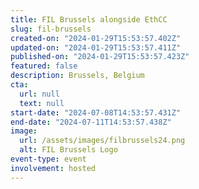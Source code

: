```yaml
---
title: FIL Brussels alongside EthCC
slug: fil-brussels
created-on: "2024-01-29T15:53:57.402Z"
updated-on: "2024-01-29T15:53:57.411Z"
published-on: "2024-01-29T15:53:57.423Z"
featured: false
description: Brussels, Belgium
cta:
  url: null
  text: null
start-date: "2024-07-08T14:53:57.431Z"
end-date: "2024-07-11T14:53:57.438Z"
image:
  url: /assets/images/filbrussels24.png
  alt: FIL Brussels Logo
event-type: event
involvement: hosted
---
```

